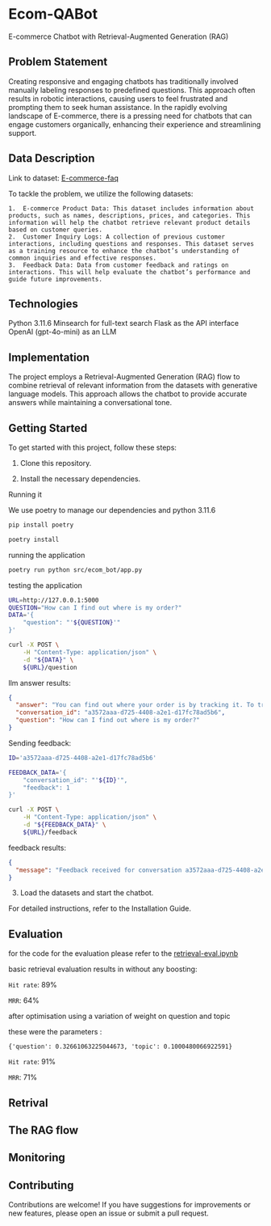 # Ecom-QABot

E-commerce Chatbot with Retrieval-Augmented Generation (RAG)

## Problem Statement

Creating responsive and engaging chatbots has traditionally involved manually labeling responses to predefined questions. This approach often results in robotic interactions, causing users to feel frustrated and prompting them to seek human assistance. In the rapidly evolving landscape of E-commerce, there is a pressing need for chatbots that can engage customers organically, enhancing their experience and streamlining support.

## Data Description

Link to dataset: [E-commerce-faq](https://www.kaggle.com/datasets/saadmakhdoom/ecommerce-faq-chatbot-dataset)

To tackle the problem, we utilize the following datasets:

	1.	E-commerce Product Data: This dataset includes information about products, such as names, descriptions, prices, and categories. This information will help the chatbot retrieve relevant product details based on customer queries.
	2.	Customer Inquiry Logs: A collection of previous customer interactions, including questions and responses. This dataset serves as a training resource to enhance the chatbot’s understanding of common inquiries and effective responses.
	3.	Feedback Data: Data from customer feedback and ratings on interactions. This will help evaluate the chatbot’s performance and guide future improvements.

## Technologies

Python 3.11.6
Minsearch for full-text search
Flask as the API interface 
OpenAI (gpt-4o-mini) as an LLM

## Implementation

The project employs a Retrieval-Augmented Generation (RAG) flow to combine retrieval of relevant information from the datasets with generative language models. This approach allows the chatbot to provide accurate answers while maintaining a conversational tone.

## Getting Started

To get started with this project, follow these steps:

1.	Clone this repository.
   
2.	Install the necessary dependencies.

Running it

We use poetry to manage our dependencies and python 3.11.6

```bash
pip install poetry
```

```bash
poetry install
```

running the application

```bash
poetry run python src/ecom_bot/app.py
```

testing the application

```bash
URL=http://127.0.0.1:5000
QUESTION="How can I find out where is my order?"
DATA='{
    "question": "'${QUESTION}'"
}'

curl -X POST \
    -H "Content-Type: application/json" \
    -d "${DATA}" \
    ${URL}/question
```

llm answer results:

```json
{
  "answer": "You can find out where your order is by tracking it. To track your order, log into your account and navigate to the 'Order History' section. There, you will find the tracking information for your shipment.",
  "conversation_id": "a3572aaa-d725-4408-a2e1-d17fc78ad5b6",
  "question": "How can I find out where is my order?"
}
```

Sending feedback:

```bash
ID='a3572aaa-d725-4408-a2e1-d17fc78ad5b6'

FEEDBACK_DATA='{
    "conversation_id": "'${ID}'",
    "feedback": 1
}'

curl -X POST \
    -H "Content-Type: application/json" \
    -d "${FEEDBACK_DATA}" \
    ${URL}/feedback

```

feedback results:

```json
{
  "message": "Feedback received for conversation a3572aaa-d725-4408-a2e1-d17fc78ad5b6: 1"
}
```

3.	Load the datasets and start the chatbot.

For detailed instructions, refer to the Installation Guide.

## Evaluation

for the code for the evaluation please refer to the [retrieval-eval.ipynb](./retrieval-eval.ipynb)

basic retrieval evaluation results in without any boosting:

`Hit rate`: 89%

`MRR`: 64%

after optimisation using a variation of weight on question and topic

these were the parameters : 

```
{'question': 0.32661063225044673, 'topic': 0.1000480066922591}
```

`Hit rate`: 91%

`MRR`: 71%

## Retrival

## The RAG flow

## Monitoring

## Contributing

Contributions are welcome! If you have suggestions for improvements or new features, please open an issue or submit a pull request.




